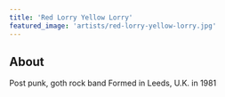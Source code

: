 ```yaml
---
title: 'Red Lorry Yellow Lorry'
featured_image: 'artists/red-lorry-yellow-lorry.jpg'
---
```


## About

Post punk, goth rock band
Formed in Leeds, U.K. in 1981
